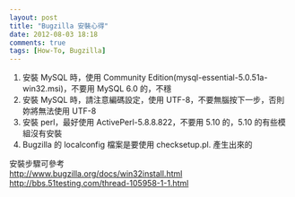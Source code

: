 ```yaml
---
layout: post
title: "Bugzilla 安裝心得"
date: 2012-08-03 18:18
comments: true
tags: [How-To, Bugzilla]
---
```

<!--more-->
1. 安裝 MySQL 時，使用 Community Edition(mysql-essential-5.0.51a-win32.msi)，不要用 MySQL 6.0 的，不穩  
2. 安裝 MySQL 時，請注意編碼設定，使用 UTF-8，不要無腦按下一步，否則妳將無法使用 UTF-8
3. 安裝 perl，最好使用 ActivePerl-5.8.8.822，不要用 5.10 的，5.10 的有些模組沒有安裝  
4. Bugzilla 的 localconfig 檔案是要使用 checksetup.pl. 產生出來的  

安裝步驟可參考  
http://www.bugzilla.org/docs/win32install.html    
http://bbs.51testing.com/thread-105958-1-1.html   
